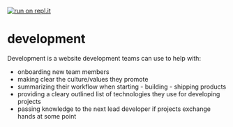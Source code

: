 [![run on repl.it](https://repl-badge.jajoosam.repl.co/edit.png)](https://repl.it/github/https://github.com/sojohnnysaid/development?lang=html&ref=button)
# development
Development is a website development teams can use to help with:
- onboarding new team members
- making clear the culture/values they promote
- summarizing their workflow when starting - building - shipping products
- providing a cleary outlined list of technologies they use for developing projects
- passing knowledge to the next lead developer if projects exchange hands at some point